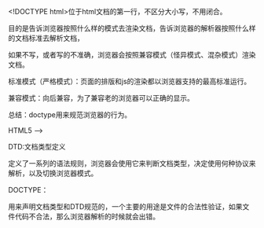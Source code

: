 \<!DOCTYPE html>位于html文档的第一行，不区分大小写，不用闭合。

目的是告诉浏览器按照什么样的模式去渲染文档，告诉浏览器的解析器按照什么样的文档标准去解析文档，

如果不写，或者写的不准确，浏览器会按照兼容模式（怪异模式、混杂模式）渲染文档。

标准模式（严格模式）：页面的排版和js的渲染都以浏览器支持的最高标准运行。

兼容模式：向后兼容，为了兼容老的浏览器可以正确的显示。



总结：doctype用来规范浏览器的行为。



HTML5 ——> <!DOCTYPE html>



DTD:文档类型定义

定义了一系列的语法规则，浏览器会使用它来判断文档类型，决定使用何种协议来解析，以及切换浏览器模式。

DOCTYPE：

用来声明文档类型和DTD规范的，一个主要的用途是文件的合法性验证，如果文件代码不合法，那么浏览器解析的时候就会出错。

